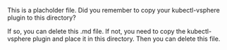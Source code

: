 This is a placholder file.
Did you remember to copy your kubectl-vsphere plugin to this directory?

If so, you can delete this .md file.
If not, you need to copy the kubectl-vsphere plugin and place it in this
directory. Then you can delete this file.

